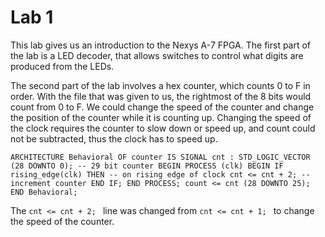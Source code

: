 # Lab 1

This lab gives us an introduction to the Nexys A-7 FPGA.  The first part of the lab is a LED decoder, that allows switches to control what digits are produced from the LEDs.  

The second part of the lab involves a hex counter, which counts 0 to F in order.  With the file that was given to us, the rightmost of the 8 bits would count from 0 to F.  We could change the speed of the counter and change the position of the counter while it is counting up.  Changing the speed of the clock requires the counter to slow down or speed up, and count could not be subtracted, thus the clock has to speed up.  

`ARCHITECTURE Behavioral OF counter IS
	SIGNAL cnt : STD_LOGIC_VECTOR (28 DOWNTO 0); -- 29 bit counter
BEGIN
	PROCESS (clk)
	BEGIN
		IF rising_edge(clk) THEN -- on rising edge of clock
			cnt <= cnt + 2; -- increment counter
		END IF;
	END PROCESS;
	count <= cnt (28 DOWNTO 25);
END Behavioral; `

The `cnt <= cnt + 2; ` line was changed from `cnt <= cnt + 1; ` to change the speed of the counter.
